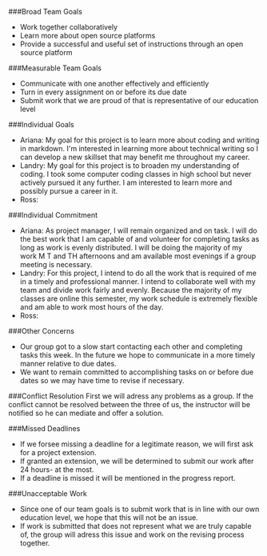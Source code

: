 ###Broad Team Goals
* Work together collaboratively
* Learn more about open source platforms
* Provide a successful and useful set of instructions through an open source platform

###Measurable Team Goals
* Communicate with one another effectively and efficiently
* Turn in every assignment on or before its due date 
* Submit work that we are proud of that is representative of our education level

###Individual Goals
* Ariana: My goal for this project is to learn more about coding and writing in markdown. I'm interested in learning more about technical writing so I can develop a new skillset that may benefit me throughout my career.
* Landry: My goal for this project is to broaden my understanding of coding.  I took some computer coding classes in high school but never actively pursued it any further.  I am interested to learn more and possibly pursue a career in it.
* Ross:

###Individual Commitment
* Ariana: As project manager, I will remain organized and on task. I will do the best work that I am capable of and volunteer for completing tasks as long as work is evenly distributed. I will be doing the majority of my work M T and TH afternoons and am available most evenings if a group meeting is necessary. 
* Landry: For this project, I intend to do all the work that is required of me in a timely and professional manner.  I intend to collaborate well with my team and divide work fairly and evenly.  Because the majority of my classes are online this semester, my work schedule is extremely flexible and am able to work most hours of the day.
* Ross: 

###Other Concerns
* Our group got to a slow start contacting each other and completing tasks this week. In the future we hope to communicate in a more timely manner relative to due dates. 
* We want to remain committed to accomplishing tasks on or before due dates so we may have time to revise if necessary. 

###Conflict Resolution
First we will adress any problems as a group. If the conflict cannot be resolved between the three of us, the instructor will be notified so he can mediate and offer a solution.

###Missed Deadlines
* If we forsee missing a deadline for a legitimate reason, we will first ask for a project extension. 
* If granted an extension, we will be determined to submit our work after 24 hours- at the most.
* If a deadline is missed it will be mentioned in the progress report. 

###Unacceptable Work
* Since one of our team goals is to submit work that is in line with our own education level, we hope that this will not be an issue.
* If work is submitted that does not represent what we are truly capable of, the group will adress this issue and work on the revising process together.

